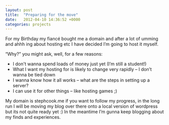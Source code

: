 ```yaml
---
layout: post
title:  "Preparing for the move"
date:   2012-04-10 14:36:52 +0000
categories: projects
---
```


For my Birthday my fiancé bought me a domain and after a lot of umming and ahhh ing about hosting etc I have decided I’m going to host it myself.

“Why?” you might ask, well, for a few reasons:

* I don't wanna spend loads of money just yet (I’m still a student!)
* What I want my hosting for is likely to change very rapidly – I don’t wanna be tied down
* I wanna know how it all works – what are the steps in setting up a server?
* I can use it for other things – like hosting games ;)

My domain is stephcook.me if you want to follow my progress, in the long run I will be moving my blog over there onto a local version of wordpress
but its not quite ready yet :) In the meantime I’m gunna keep blogging about my finds and experiences.
